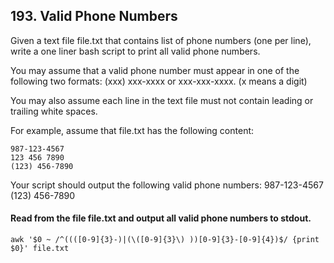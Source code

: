 ## 193. Valid Phone Numbers

Given a text file file.txt that contains list of phone numbers (one per line), write a one liner bash script to print
all valid phone numbers.

You may assume that a valid phone number must appear in one of the following two formats: (xxx) xxx-xxxx or
xxx-xxx-xxxx. (x means a digit)

You may also assume each line in the text file must not contain leading or trailing white spaces.

For example, assume that file.txt has the following content:

    987-123-4567
    123 456 7890
    (123) 456-7890

Your script should output the following valid phone numbers:
987-123-4567
(123) 456-7890

#### Read from the file file.txt and output all valid phone numbers to stdout.

    awk '$0 ~ /^((([0-9]{3}-)|(\([0-9]{3}\) ))[0-9]{3}-[0-9]{4})$/ {print $0}' file.txt 